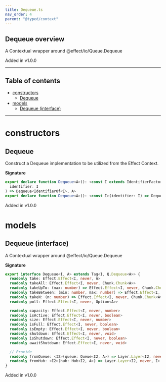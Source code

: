 ```yaml
---
title: Dequeue.ts
nav_order: 4
parent: "@typed/context"
---
```


## Dequeue overview

A Contextual wrapper around @effect/io/Queue.Dequeue

Added in v1.0.0

---

<h2 class="text-delta">Table of contents</h2>

- [constructors](#constructors)
  - [Dequeue](#dequeue)
- [models](#models)
  - [Dequeue (interface)](#dequeue-interface)

---

# constructors

## Dequeue

Construct a Dequeue implementation to be utilized from the Effect Context.

**Signature**

```ts
export declare function Dequeue<A>(): <const I extends IdentifierFactory<any>>(
  identifier: I
) => Dequeue<IdentifierOf<I>, A>
export declare function Dequeue<A>(): <const I>(identifier: I) => Dequeue<IdentifierOf<I>, A>
```

Added in v1.0.0

# models

## Dequeue (interface)

A Contextual wrapper around @effect/io/Queue.Dequeue

**Signature**

```ts
export interface Dequeue<I, A> extends Tag<I, Q.Dequeue<A>> {
  readonly take: Effect.Effect<I, never, A>
  readonly takeAll: Effect.Effect<I, never, Chunk.Chunk<A>>
  readonly takeUpTo: (max: number) => Effect.Effect<I, never, Chunk.Chunk<A>>
  readonly takeBetween: (min: number, max: number) => Effect.Effect<I, never, Chunk.Chunk<A>>
  readonly takeN: (n: number) => Effect.Effect<I, never, Chunk.Chunk<A>>
  readonly poll: Effect.Effect<I, never, Option<A>>

  readonly capacity: Effect.Effect<I, never, number>
  readonly isActive: Effect.Effect<I, never, boolean>
  readonly size: Effect.Effect<I, never, number>
  readonly isFull: Effect.Effect<I, never, boolean>
  readonly isEmpty: Effect.Effect<I, never, boolean>
  readonly shutdown: Effect.Effect<I, never, void>
  readonly isShutdown: Effect.Effect<I, never, boolean>
  readonly awaitShutdown: Effect.Effect<I, never, void>

  // Provide
  readonly fromQueue: <I2>(queue: Queue<I2, A>) => Layer.Layer<I2, never, I>
  readonly fromHub: <I2>(hub: Hub<I2, A>) => Layer.Layer<I2, never, I>
}
```

Added in v1.0.0
